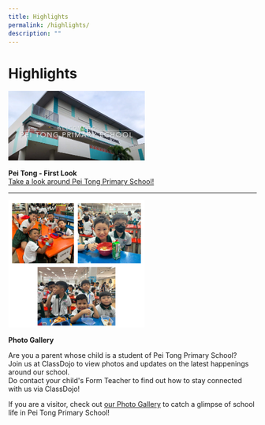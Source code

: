 ```yaml
---
title: Highlights
permalink: /highlights/
description: ""
---
```

# Highlights


<img src="/images/Highlights/2587140f0_4859.png"  
     style="width:55%">
		 
**Pei Tong - First Look**<br>
[Take a look around Pei Tong Primary School!](https://youtu.be/Don7ZQ-2gwI)


----


<img src="/images/Highlights/ca4c37eb0_5002.png"  
     style="width:55%">
		 
**Photo Gallery**

Are you a parent whose child is a student of Pei Tong Primary School?  
Join us at ClassDojo to view photos and updates on the latest happenings around our school.  
Do contact your child's Form Teacher to find out how to stay connected with us via ClassDojo!  
  
If you are a visitor, check out [our Photo Gallery](https://peitongpri.moe.edu.sg/our-gallery/photo-gallery) to catch a glimpse of school life in Pei Tong Primary School!